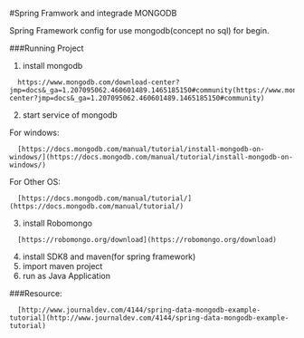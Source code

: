 #Spring Framwork and integrade MONGODB

   Spring Framework config for use mongodb(concept no sql) for begin.

###Running Project
  1. install mongodb

~~~
  https://www.mongodb.com/download-center?jmp=docs&_ga=1.207095062.460601489.1465185150#community(https://www.mongodb.com/download-center?jmp=docs&_ga=1.207095062.460601489.1465185150#community)
~~~

  2. start service of mongodb

  For windows:
~~~
  [https://docs.mongodb.com/manual/tutorial/install-mongodb-on-windows/](https://docs.mongodb.com/manual/tutorial/install-mongodb-on-windows/)
~~~

 For Other OS:
~~~
  [https://docs.mongodb.com/manual/tutorial/](https://docs.mongodb.com/manual/tutorial/)
~~~

  3. install Robomongo

~~~
  [https://robomongo.org/download](https://robomongo.org/download)
~~~

   4. install SDK8 and maven(for spring framework)
   5. import maven project
   6. run as Java Application

###Resource:
~~~
  [http://www.journaldev.com/4144/spring-data-mongodb-example-tutorial](http://www.journaldev.com/4144/spring-data-mongodb-example-tutorial)
~~~
